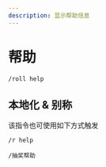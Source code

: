 ```yaml
---
description: 显示帮助信息
---
```


# 帮助

```
/roll help
```

## 本地化 & 别称

该指令也可使用如下方式触发

```
/r help

/抽奖帮助
```
